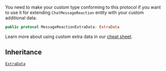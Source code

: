 
You need to make your custom type conforming to this protocol if you want to use it for extending `ChatMessageReaction` entity
with your custom additional data.

``` swift
public protocol MessageReactionExtraData: ExtraData 
```

Learn more about using custom extra data in our [cheat sheet](https://github.com/GetStream/stream-chat-swift/wiki/Cheat-Sheet#working-with-extra-data).

## Inheritance

[`ExtraData`](ExtraData)
